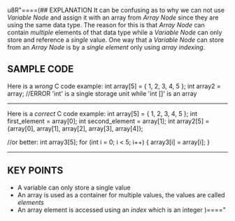 u8R"====(## EXPLANATION
It can be confusing as to why we can not use *Variable Node* and assign it with an array
from *Array Node* since they are using the same data type. The reason for this is that
*Array Node* can contain *multiple* elements of that data type while a *Variable Node*
can only store and reference a *single* value. One way that a *Variable Node* can store
from an *Array Node* is by a *single element* only using *array indexing*.
## SAMPLE CODE
Here is a *wrong* C code example:
int array[5] = { 1, 2, 3, 4, 5 };
int array2 = array; //ERROR 'int' is a single storage unit while 'int []' is an array
***
Here is a *correct* C code example:
int array[5] = { 1, 2, 3, 4, 5 };
int first_element = array[0];
int second_element = array[1];
int array2[5] = {array[0], array[1], array[2], array[3], array[4]};

//or better:
int array3[5];
for (int i = 0; i < 5; i++)
{
  array3[i] = array[i];
}
***
## KEY POINTS
  * A variable can only store a single value
  * An array is used as a container for multiple values, the values are called *elements*
  * An array element is accessed using an *index* which is an integer
)===="
